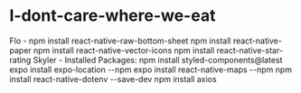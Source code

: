 # I-dont-care-where-we-eat
Flo -
 npm install react-native-raw-bottom-sheet
 npm install react-native-paper
 npm install react-native-vector-icons
 npm install react-native-star-rating
Skyler - Installed Packages:
npm install styled-components@latest
expo install expo-location --npm
expo install react-native-maps --npm
npm install react-native-dotenv --save-dev
npm install axios

